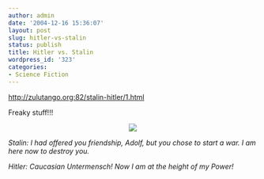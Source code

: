 ```yaml
---
author: admin
date: '2004-12-16 15:36:07'
layout: post
slug: hitler-vs-stalin
status: publish
title: Hitler vs. Stalin
wordpress_id: '323'
categories:
- Science Fiction
---
```

<p><a href="http://zulutango.org:82/stalin-hitler/1.html">http://zulutango.org:82/stalin-hitl<wbr>er/1.html</a>
<p>Freaky stuff!!!</p>
<center><img src="http://img.photobucket.com/albums/v63/thedudeatx/hitervstalin.jpg"></center>
<p><i>Stalin: I had offered you friendship, Adolf, but you chose to start a war. I am here now to destroy you.</p><p>Hitler: Caucasian Untermensch! Now I am at the height of my Power!</i></p>
